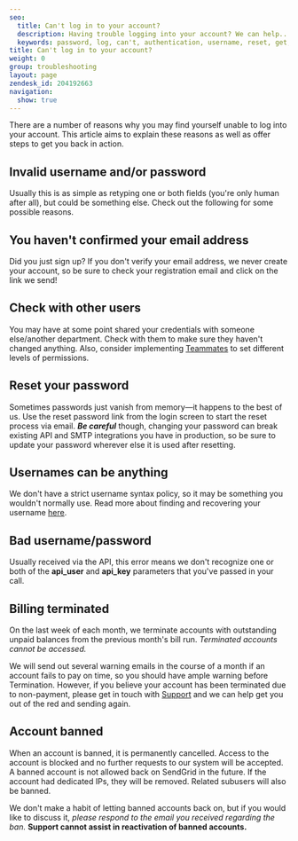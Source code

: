 ```yaml
---
seo:
  title: Can't log in to your account?
  description: Having trouble logging into your account? We can help...
  keywords: password, log, can't, authentication, username, reset, get, failed, user, invalid, account, deactivated, banned, in, terminated, bad username/password, name, won't, 535, 535 Authentication failed&#58; Bad username / password, login, access, denied
title: Can't log in to your account?
weight: 0
group: troubleshooting
layout: page
zendesk_id: 204192663
navigation:
  show: true
---
```


There are a number of reasons why you may find yourself unable to log into your account. This article aims to explain these reasons as well as offer steps to get you back in action.

## Invalid username and/or password
Usually this is as simple as retyping one or both fields (you're only human after all), but could be something else. Check out the following for some possible reasons.

## You haven't confirmed your email address
Did you just sign up? If you don't verify your email address, we never create your account, so be sure to check your registration email and click on the link we send!

## Check with other users
You may have at some point shared your credentials with someone else/another department. Check with them to make sure they haven't changed anything. Also, consider implementing [Teammates]({{root_url}}/ui/account-and-settings/teammates/) to set different levels of permissions.


## Reset your password
Sometimes passwords just vanish from memory—it happens to the best of us. Use the reset password link from the login screen to start the reset process via email. **_Be careful_** though, changing your password can break existing API and SMTP integrations you have in production, so be sure to update your password wherever else it is used after resetting.

## Usernames can be anything
We don't have a strict username syntax policy, so it may be something you wouldn't normally use. Read more about finding and recovering your username [here]({{root_url}}/ui/account-and-settings/resetting-your-username-and-password/).

## Bad username/password
Usually received via the API, this error means we don't recognize one or both of the **api\_user** and **api\_key** parameters that you've passed in your call.

## Billing terminated
On the last week of each month, we terminate accounts with outstanding unpaid balances from the previous month's bill run. _Terminated accounts cannot be accessed._

We will send out several warning emails in the course of a month if an account fails to pay on time, so you should have ample warning before Termination. However, if you believe your account has been terminated due to non-payment, please get in touch with [Support](https://support.sendgrid.com) and we can help get you out of the red and sending again.

## Account banned
When an account is banned, it is permanently cancelled. Access to the account is blocked and no further requests to our system will be accepted. A banned account is not allowed back on SendGrid in the future. If the account had dedicated IPs, they will be removed. Related subusers will also be banned.

We don't make a habit of letting banned accounts back on, but if you would like to discuss it, _please respond to the email you received regarding the ban._ **Support cannot assist in reactivation of banned accounts.**
